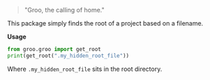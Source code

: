 > "Groo, the calling of home."

 

This package simply finds the root of a project based on a filename. 

**Usage**

```python
from groo.groo import get_root
print(get_root(".my_hidden_root_file"))
```

Where `.my_hidden_root_file` sits in the root directory.
